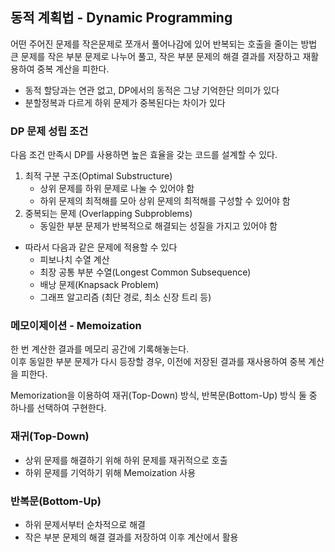 ## 동적 계획법 - Dynamic Programming 
어떤 주어진 문제를 작은문제로 쪼개서 풀어나감에 있어 반복되는 호출을 줄이는 방법  
큰 문제를 작은 부분 문제로 나누어 풀고, 작은 부분 문제의 해결 결과를 저장하고 재활용하여 중복 계산을 피한다. 
 * 동적 할당과는 연관 없고, DP에서의 동적은 그냥 기억한단 의미가 있다 
 * 분할정복과 다르게 하위 문제가 중복된다는 차이가 있다

### DP 문제 성립 조건
다음 조건 만족시 DP를 사용하면 높은 효율을 갖는 코드를 설계할 수 있다.  
1. 최적 구분 구조(Optimal Substructure)  
	- 상위 문제를 하위 문제로 나눌 수 있어야 함  
	- 하위 문제의 최적해를 모아 상위 문제의 최적해를 구성할 수 있어야 함  
2. 중복되는 문제 (Overlapping Subproblems)  
	- 동일한 부분 문제가 반복적으로 해결되는 성질을 가지고 있어야 함  
  
- 따라서 다음과 같은 문제에 적용할 수 있다  
	- 피보나치 수열 계산  
	- 최장 공통 부분 수열(Longest Common Subsequence)  
	- 배낭 문제(Knapsack Problem)  
	- 그래프 알고리즘 (최단 경로, 최소 신장 트리 등)  
  
  
### 메모이제이션 - Memoization
한 번 계산한 결과를 메모리 공간에 기록해놓는다.  
이후 동일한 부분 문제가 다시 등장할 경우, 이전에 저장된 결과를 재사용하여 중복 계산을 피한다.  
  
  
Memorization을 이용하여 재귀(Top-Down) 방식, 반복문(Bottom-Up) 방식 둘 중 하나를 선택하여 구현한다. 
  
  
### 재귀(Top-Down) 
- 상위 문제를 해결하기 위해 하위 문제를 재귀적으로 호출
- 하위 문제를 기억하기 위해 Memoization 사용
  
### 반복문(Bottom-Up)
- 하위 문제서부터 순차적으로 해결
- 작은 부분 문제의 해결 결과를 저장하여 이후 계산에서 활용


